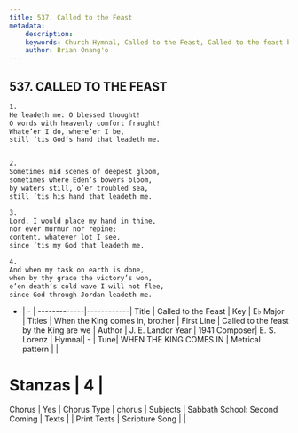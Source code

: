 ```yaml
---
title: 537. Called to the Feast
metadata:
    description: 
    keywords: Church Hymnal, Called to the Feast, Called to the feast by the King are we, When the King comes in, brother
    author: Brian Onang'o
---
```



## 537. CALLED TO THE FEAST

```txt
1.
He leadeth me: O blessed thought!
O words with heavenly comfort fraught!
Whate’er I do, where’er I be,
still ’tis God’s hand that leadeth me.


2.
Sometimes mid scenes of deepest gloom,
sometimes where Eden’s bowers bloom,
by waters still, o’er troubled sea,
still ’tis his hand that leadeth me.

3.
Lord, I would place my hand in thine,
nor ever murmur nor repine;
content, whatever lot I see,
since ’tis my God that leadeth me.

4.
And when my task on earth is done,
when by thy grace the victory’s won,
e’en death’s cold wave I will not flee,
since God through Jordan leadeth me.
```

- |   -  |
-------------|------------|
Title | Called to the Feast |
Key | E♭ Major |
Titles | When the King comes in, brother |
First Line | Called to the feast by the King are we |
Author | J. E. Landor
Year | 1941
Composer| E. S. Lorenz |
Hymnal|  - |
Tune| WHEN THE KING COMES IN |
Metrical pattern | |
# Stanzas | 4 |
Chorus | Yes |
Chorus Type | chorus |
Subjects | Sabbath School: Second Coming |
Texts |  |
Print Texts | 
Scripture Song |  |
  
